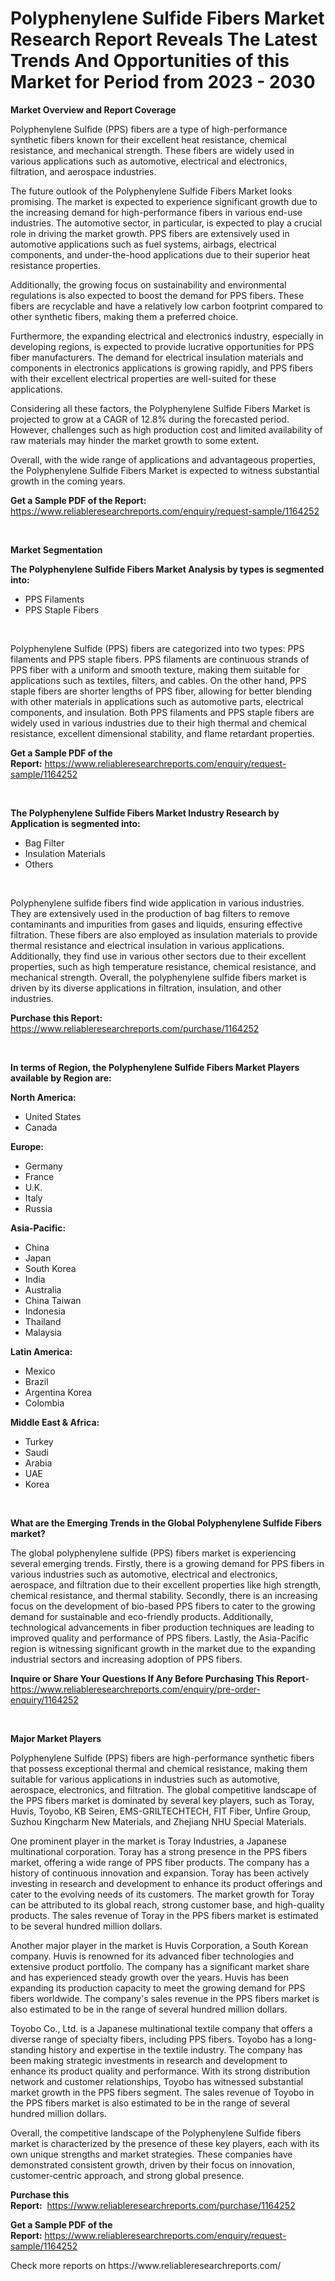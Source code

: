 <p><h1>Polyphenylene Sulfide Fibers Market Research Report Reveals The Latest Trends And Opportunities of this Market for Period from 2023 - 2030</h1></p><p><strong>Market Overview and Report Coverage</strong></p>
<p><p>Polyphenylene Sulfide (PPS) fibers are a type of high-performance synthetic fibers known for their excellent heat resistance, chemical resistance, and mechanical strength. These fibers are widely used in various applications such as automotive, electrical and electronics, filtration, and aerospace industries.</p><p>The future outlook of the Polyphenylene Sulfide Fibers Market looks promising. The market is expected to experience significant growth due to the increasing demand for high-performance fibers in various end-use industries. The automotive sector, in particular, is expected to play a crucial role in driving the market growth. PPS fibers are extensively used in automotive applications such as fuel systems, airbags, electrical components, and under-the-hood applications due to their superior heat resistance properties.</p><p>Additionally, the growing focus on sustainability and environmental regulations is also expected to boost the demand for PPS fibers. These fibers are recyclable and have a relatively low carbon footprint compared to other synthetic fibers, making them a preferred choice.</p><p>Furthermore, the expanding electrical and electronics industry, especially in developing regions, is expected to provide lucrative opportunities for PPS fiber manufacturers. The demand for electrical insulation materials and components in electronics applications is growing rapidly, and PPS fibers with their excellent electrical properties are well-suited for these applications.</p><p>Considering all these factors, the Polyphenylene Sulfide Fibers Market is projected to grow at a CAGR of 12.8% during the forecasted period. However, challenges such as high production cost and limited availability of raw materials may hinder the market growth to some extent.</p><p>Overall, with the wide range of applications and advantageous properties, the Polyphenylene Sulfide Fibers Market is expected to witness substantial growth in the coming years.</p></p>
<p><strong>Get a Sample PDF of the Report:</strong> <a href="https://www.reliableresearchreports.com/enquiry/request-sample/1164252">https://www.reliableresearchreports.com/enquiry/request-sample/1164252</a></p>
<p>&nbsp;</p>
<p><strong>Market Segmentation</strong></p>
<p><strong>The Polyphenylene Sulfide Fibers Market Analysis by types is segmented into:</strong></p>
<p><ul><li>PPS Filaments</li><li>PPS Staple Fibers</li></ul></p>
<p>&nbsp;</p>
<p><p>Polyphenylene Sulfide (PPS) fibers are categorized into two types: PPS filaments and PPS staple fibers. PPS filaments are continuous strands of PPS fiber with a uniform and smooth texture, making them suitable for applications such as textiles, filters, and cables. On the other hand, PPS staple fibers are shorter lengths of PPS fiber, allowing for better blending with other materials in applications such as automotive parts, electrical components, and insulation. Both PPS filaments and PPS staple fibers are widely used in various industries due to their high thermal and chemical resistance, excellent dimensional stability, and flame retardant properties.</p></p>
<p><strong>Get a Sample PDF of the Report:</strong>&nbsp;<a href="https://www.reliableresearchreports.com/enquiry/request-sample/1164252">https://www.reliableresearchreports.com/enquiry/request-sample/1164252</a></p>
<p>&nbsp;</p>
<p><strong>The Polyphenylene Sulfide Fibers Market Industry Research by Application is segmented into:</strong></p>
<p><ul><li>Bag Filter</li><li>Insulation Materials</li><li>Others</li></ul></p>
<p>&nbsp;</p>
<p><p>Polyphenylene sulfide fibers find wide application in various industries. They are extensively used in the production of bag filters to remove contaminants and impurities from gases and liquids, ensuring effective filtration. These fibers are also employed as insulation materials to provide thermal resistance and electrical insulation in various applications. Additionally, they find use in various other sectors due to their excellent properties, such as high temperature resistance, chemical resistance, and mechanical strength. Overall, the polyphenylene sulfide fibers market is driven by its diverse applications in filtration, insulation, and other industries.</p></p>
<p><strong>Purchase this Report:</strong>&nbsp; <a href="https://www.reliableresearchreports.com/purchase/1164252">https://www.reliableresearchreports.com/purchase/1164252</a></p>
<p>&nbsp;</p>
<p><strong>In terms of Region, the Polyphenylene Sulfide Fibers Market Players available by Region are:</strong></p>
<p>
    <p> <strong> North America: </strong>
        <ul>
            <li>United States</li>
            <li>Canada</li>
        </ul>
        </p> 
    <p> <strong> Europe: </strong>
        <ul>
            <li>Germany</li>
            <li>France</li>
            <li>U.K.</li>
            <li>Italy</li>
            <li>Russia</li>
        </ul>
        </p> 
    <p> <strong> Asia-Pacific: </strong>
        <ul>
            <li>China</li>
            <li>Japan</li>
            <li>South Korea</li>
            <li>India</li>
            <li>Australia</li>
            <li>China Taiwan</li>
            <li>Indonesia</li>
            <li>Thailand</li>
            <li>Malaysia</li>
        </ul>
        </p> 
    <p> <strong> Latin America: </strong>
        <ul>
            <li>Mexico</li>
            <li>Brazil</li>
            <li>Argentina Korea</li>
            <li>Colombia</li>
        </ul>
        </p> 
    <p> <strong> Middle East & Africa: </strong>
        <ul>
            <li>Turkey</li>
            <li>Saudi</li>
            <li>Arabia</li>
            <li>UAE</li>
            <li>Korea</li>
        </ul>
    </p>
    </p>
<p>&nbsp;</p>
<p><strong>What are the Emerging Trends in the Global Polyphenylene Sulfide Fibers market?</strong></p>
<p><p>The global polyphenylene sulfide (PPS) fibers market is experiencing several emerging trends. Firstly, there is a growing demand for PPS fibers in various industries such as automotive, electrical and electronics, aerospace, and filtration due to their excellent properties like high strength, chemical resistance, and thermal stability. Secondly, there is an increasing focus on the development of bio-based PPS fibers to cater to the growing demand for sustainable and eco-friendly products. Additionally, technological advancements in fiber production techniques are leading to improved quality and performance of PPS fibers. Lastly, the Asia-Pacific region is witnessing significant growth in the market due to the expanding industrial sectors and increasing adoption of PPS fibers.</p></p>
<p><strong>Inquire or Share Your Questions If Any Before Purchasing This Report</strong>- <a href="https://www.reliableresearchreports.com/enquiry/pre-order-enquiry/1164252">https://www.reliableresearchreports.com/enquiry/pre-order-enquiry/1164252</a></p>
<p>&nbsp;</p>
<p><strong>Major Market Players</strong></p>
<p><p>Polyphenylene Sulfide (PPS) fibers are high-performance synthetic fibers that possess exceptional thermal and chemical resistance, making them suitable for various applications in industries such as automotive, aerospace, electronics, and filtration. The global competitive landscape of the PPS fibers market is dominated by several key players, such as Toray, Huvis, Toyobo, KB Seiren, EMS-GRILTECHTECH, FIT Fiber, Unfire Group, Suzhou Kingcharm New Materials, and Zhejiang NHU Special Materials. </p><p>One prominent player in the market is Toray Industries, a Japanese multinational corporation. Toray has a strong presence in the PPS fibers market, offering a wide range of PPS fiber products. The company has a history of continuous innovation and expansion. Toray has been actively investing in research and development to enhance its product offerings and cater to the evolving needs of its customers. The market growth for Toray can be attributed to its global reach, strong customer base, and high-quality products. The sales revenue of Toray in the PPS fibers market is estimated to be several hundred million dollars.</p><p>Another major player in the market is Huvis Corporation, a South Korean company. Huvis is renowned for its advanced fiber technologies and extensive product portfolio. The company has a significant market share and has experienced steady growth over the years. Huvis has been expanding its production capacity to meet the growing demand for PPS fibers worldwide. The company's sales revenue in the PPS fibers market is also estimated to be in the range of several hundred million dollars.</p><p>Toyobo Co., Ltd. is a Japanese multinational textile company that offers a diverse range of specialty fibers, including PPS fibers. Toyobo has a long-standing history and expertise in the textile industry. The company has been making strategic investments in research and development to enhance its product quality and performance. With its strong distribution network and customer relationships, Toyobo has witnessed substantial market growth in the PPS fibers segment. The sales revenue of Toyobo in the PPS fibers market is also estimated to be in the range of several hundred million dollars.</p><p>Overall, the competitive landscape of the Polyphenylene Sulfide fibers market is characterized by the presence of these key players, each with its own unique strengths and market strategies. These companies have demonstrated consistent growth, driven by their focus on innovation, customer-centric approach, and strong global presence.</p></p>
<p><strong>Purchase this Report:</strong>&nbsp;&nbsp;<a href="https://www.reliableresearchreports.com/purchase/1164252">https://www.reliableresearchreports.com/purchase/1164252</a></p>
<p></p>
<p><strong>Get a Sample PDF of the Report:</strong>&nbsp;<a href="https://www.reliableresearchreports.com/enquiry/request-sample/1164252">https://www.reliableresearchreports.com/enquiry/request-sample/1164252</a></p>
<p>Check more reports on https://www.reliableresearchreports.com/</p>